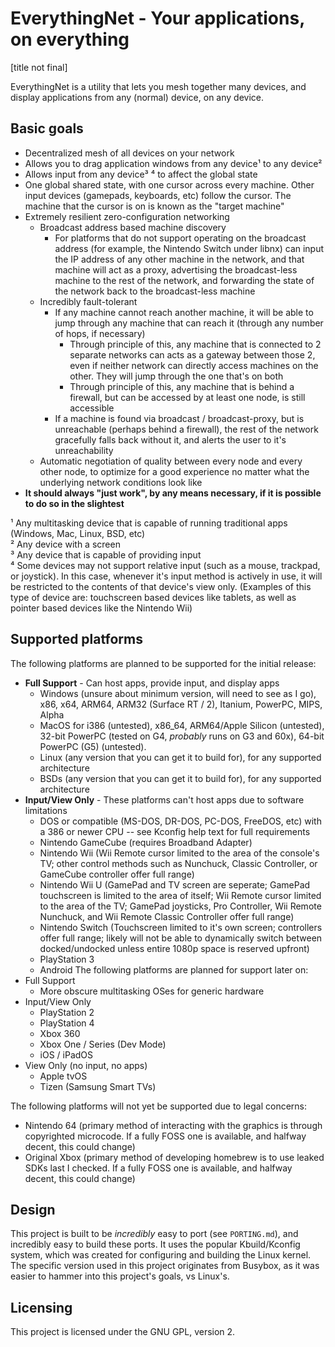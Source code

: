 # EverythingNet - Your applications, on everything
[title not final]

EverythingNet is a utility that lets you mesh together many devices, and display applications from any (normal) device, on any device.

## Basic goals
- Decentralized mesh of all devices on your network
- Allows you to drag application windows from any device¹ to any device²
- Allows input from any device³  ⁴ to affect the global state
- One global shared state, with one cursor across every machine.  Other input devices (gamepads, keyboards, etc) follow the cursor.  The machine that the cursor is on is known as the "target machine"
- Extremely resilient zero-configuration networking
  - Broadcast address based machine discovery
    - For platforms that do not support operating on the broadcast address (for example, the Nintendo Switch under libnx) can input the IP address of any other machine in the network, and that machine will act as a proxy, advertising the broadcast-less machine to the rest of the network, and forwarding the state of the network back to the broadcast-less machine
  - Incredibly fault-tolerant
    - If any machine cannot reach another machine, it will be able to jump through any machine that can reach it (through any number of hops, if necessary)
      - Through principle of this, any machine that is connected to 2 separate networks can acts as a gateway between those 2, even if neither network can directly access machines on the other.  They will jump through the one that's on both
      - Through principle of this, any machine that is behind a firewall, but can be accessed by at least one node, is still accessible
    - If a machine is found via broadcast / broadcast-proxy, but is unreachable (perhaps behind a firewall), the rest of the network gracefully falls back without it, and alerts the user to it's unreachability
  - Automatic negotiation of quality between every node and every other node, to optimize for a good experience no matter what the underlying network conditions look like
- **It should always "just work", by any means necessary, if it is possible to do so in the slightest**

¹ Any multitasking device that is capable of running traditional apps (Windows, Mac, Linux, BSD, etc)  
² Any device with a screen  
³ Any device that is capable of providing input  
⁴ Some devices may not support relative input (such as a mouse, trackpad, or joystick).  In this case, whenever it's input method is actively in use, it will be restricted to the contents of that device's view only.  (Examples of this type of device are: touchscreen based devices like tablets, as well as pointer based devices like the Nintendo Wii)  

## Supported platforms
The following platforms are planned to be supported for the initial release:
- **Full Support** - Can host apps, provide input, and display apps
  - Windows (unsure about minimum version, will need to see as I go), x86, x64, ARM64, ARM32 (Surface RT / 2), Itanium, PowerPC, MIPS, Alpha
  - MacOS for i386 (untested), x86\_64, ARM64/Apple Silicon (untested), 32-bit PowerPC (tested on G4, *probably* runs on G3 and 60x), 64-bit PowerPC (G5) (untested).
  - Linux (any version that you can get it to build for), for any supported architecture
  - BSDs (any version that you can get it to build for), for any supported architecture
- **Input/View Only** - These platforms can't host apps due to software limitations
  - DOS or compatible (MS-DOS, DR-DOS, PC-DOS, FreeDOS, etc) with a 386 or newer CPU -- see Kconfig help text for full requirements
  - Nintendo GameCube (requires Broadband Adapter)
  - Nintendo Wii (Wii Remote cursor limited to the area of the console's TV; other control methods such as Nunchuck, Classic Controller, or GameCube controller offer full range)
  - Nintendo Wii U (GamePad and TV screen are seperate; GamePad touchscreen is limited to the area of itself; Wii Remote cursor limited to the area of the TV; GamePad joysticks, Pro Controller, Wii Remote Nunchuck, and Wii Remote Classic Controller offer full range)
  - Nintendo Switch (Touchscreen limited to it's own screen; controllers offer full range; likely will not be able to dynamically switch between docked/undocked unless entire 1080p space is reserved upfront)
  - PlayStation 3
  - Android
The following platforms are planned for support later on:
- Full Support
  - More obscure multitasking OSes for generic hardware
- Input/View Only
  - PlayStation 2
  - PlayStation 4
  - Xbox 360
  - Xbox One / Series (Dev Mode)
  - iOS / iPadOS
- View Only (no input, no apps)
  - Apple tvOS
  - Tizen (Samsung Smart TVs)

The following platforms will not yet be supported due to legal concerns:
- Nintendo 64 (primary method of interacting with the graphics is through copyrighted microcode.  If a fully FOSS one is available, and halfway decent, this could change)
- Original Xbox (primary method of developing homebrew is to use leaked SDKs last I checked.  If a fully FOSS one is available, and halfway decent, this could change)


## Design
This project is built to be *incredibly* easy to port (see `PORTING.md`), and incredibly easy to build these ports.  It uses the popular Kbuild/Kconfig system, which was created for configuring and building the Linux kernel.  The specific version used in this project originates from Busybox, as it was easier to hammer into this project's goals, vs Linux's.

## Licensing
This project is licensed under the GNU GPL, version 2.
